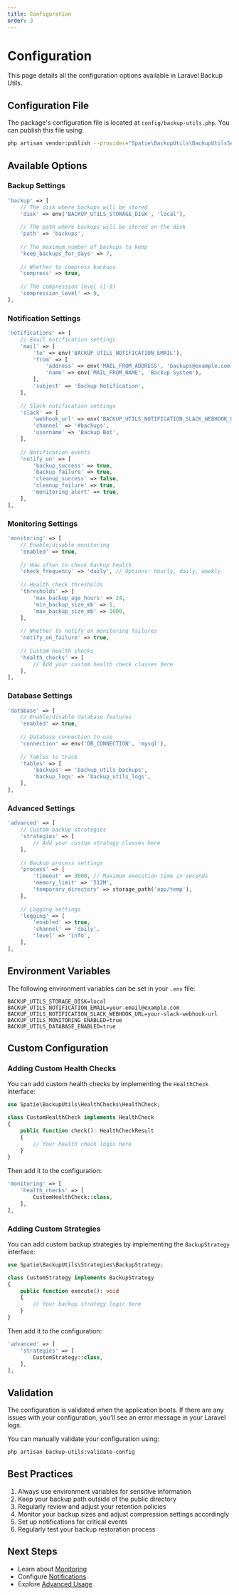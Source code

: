 ```yaml
---
title: Configuration
order: 3
---
```


# Configuration

This page details all the configuration options available in Laravel Backup Utils.

## Configuration File

The package's configuration file is located at `config/backup-utils.php`. You can publish this file using:

```bash
php artisan vendor:publish --provider="Spatie\BackupUtils\BackupUtilsServiceProvider"
```

## Available Options

### Backup Settings

```php
'backup' => [
    // The disk where backups will be stored
    'disk' => env('BACKUP_UTILS_STORAGE_DISK', 'local'),
    
    // The path where backups will be stored on the disk
    'path' => 'backups',
    
    // The maximum number of backups to keep
    'keep_backups_for_days' => 7,
    
    // Whether to compress backups
    'compress' => true,
    
    // The compression level (1-9)
    'compression_level' => 9,
],
```

### Notification Settings

```php
'notifications' => [
    // Email notification settings
    'mail' => [
        'to' => env('BACKUP_UTILS_NOTIFICATION_EMAIL'),
        'from' => [
            'address' => env('MAIL_FROM_ADDRESS', 'backups@example.com'),
            'name' => env('MAIL_FROM_NAME', 'Backup System'),
        ],
        'subject' => 'Backup Notification',
    ],
    
    // Slack notification settings
    'slack' => [
        'webhook_url' => env('BACKUP_UTILS_NOTIFICATION_SLACK_WEBHOOK_URL'),
        'channel' => '#backups',
        'username' => 'Backup Bot',
    ],
    
    // Notification events
    'notify_on' => [
        'backup_success' => true,
        'backup_failure' => true,
        'cleanup_success' => false,
        'cleanup_failure' => true,
        'monitoring_alert' => true,
    ],
],
```

### Monitoring Settings

```php
'monitoring' => [
    // Enable/disable monitoring
    'enabled' => true,
    
    // How often to check backup health
    'check_frequency' => 'daily', // Options: hourly, daily, weekly
    
    // Health check thresholds
    'thresholds' => [
        'max_backup_age_hours' => 24,
        'min_backup_size_mb' => 1,
        'max_backup_size_mb' => 1000,
    ],
    
    // Whether to notify on monitoring failures
    'notify_on_failure' => true,
    
    // Custom health checks
    'health_checks' => [
        // Add your custom health check classes here
    ],
],
```

### Database Settings

```php
'database' => [
    // Enable/disable database features
    'enabled' => true,
    
    // Database connection to use
    'connection' => env('DB_CONNECTION', 'mysql'),
    
    // Tables to track
    'tables' => [
        'backups' => 'backup_utils_backups',
        'backup_logs' => 'backup_utils_logs',
    ],
],
```

### Advanced Settings

```php
'advanced' => [
    // Custom backup strategies
    'strategies' => [
        // Add your custom strategy classes here
    ],
    
    // Backup process settings
    'process' => [
        'timeout' => 3600, // Maximum execution time in seconds
        'memory_limit' => '512M',
        'temporary_directory' => storage_path('app/temp'),
    ],
    
    // Logging settings
    'logging' => [
        'enabled' => true,
        'channel' => 'daily',
        'level' => 'info',
    ],
],
```

## Environment Variables

The following environment variables can be set in your `.env` file:

```env
BACKUP_UTILS_STORAGE_DISK=local
BACKUP_UTILS_NOTIFICATION_EMAIL=your-email@example.com
BACKUP_UTILS_NOTIFICATION_SLACK_WEBHOOK_URL=your-slack-webhook-url
BACKUP_UTILS_MONITORING_ENABLED=true
BACKUP_UTILS_DATABASE_ENABLED=true
```

## Custom Configuration

### Adding Custom Health Checks

You can add custom health checks by implementing the `HealthCheck` interface:

```php
use Spatie\BackupUtils\HealthChecks\HealthCheck;

class CustomHealthCheck implements HealthCheck
{
    public function check(): HealthCheckResult
    {
        // Your health check logic here
    }
}
```

Then add it to the configuration:

```php
'monitoring' => [
    'health_checks' => [
        CustomHealthCheck::class,
    ],
],
```

### Adding Custom Strategies

You can add custom backup strategies by implementing the `BackupStrategy` interface:

```php
use Spatie\BackupUtils\Strategies\BackupStrategy;

class CustomStrategy implements BackupStrategy
{
    public function execute(): void
    {
        // Your backup strategy logic here
    }
}
```

Then add it to the configuration:

```php
'advanced' => [
    'strategies' => [
        CustomStrategy::class,
    ],
],
```

## Validation

The configuration is validated when the application boots. If there are any issues with your configuration, you'll see an error message in your Laravel logs.

You can manually validate your configuration using:

```bash
php artisan backup-utils:validate-config
```

## Best Practices

1. Always use environment variables for sensitive information
2. Keep your backup path outside of the public directory
3. Regularly review and adjust your retention policies
4. Monitor your backup sizes and adjust compression settings accordingly
5. Set up notifications for critical events
6. Regularly test your backup restoration process

## Next Steps

- Learn about [Monitoring](/docs/v1/monitoring)
- Configure [Notifications](/docs/v1/notifications)
- Explore [Advanced Usage](/docs/v1/advanced-usage) 